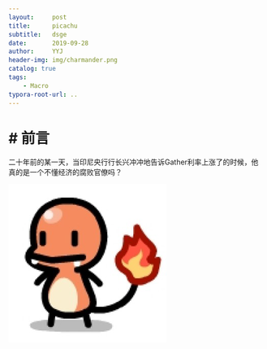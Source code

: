 ```yaml
---
layout:     post
title:      picachu
subtitle:   dsge
date:       2019-09-28
author:     YYJ
header-img: img/charmander.png
catalog: true
tags:
    - Macro
typora-root-url: ..
---
```


# # 前言

二十年前的某一天，当印尼央行行长兴冲冲地告诉Gather利率上涨了的时候，他真的是一个不懂经济的腐败官僚吗？

![charmander](img/charmander.png)
